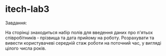 # itech-lab3

Завдання:

На сторінці знаходиться набір полів для введення даних про п'ятьох співробітників ‐ прізвища та дата прийому на роботу. Розрахувати та вивести користувачеві середній стаж роботи на поточний час, у вигляді цілого числа років.
